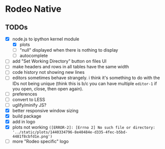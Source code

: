 # Rodeo Native

## TODOs
- [x] node.js to ipython kernel module
    - [x] plots
    - [ ] "null" displayed when there is nothing to display
    - [ ] autocomplete
- [ ] add "Set Working Directory" button on files UI
- [ ] make headers and rows in all tables have the same width
- [ ] code history not showing new lines
- [ ] editors sometimes behave strangely. i think it's something to do with the IDs not being unique (think this is b/c you can have multiple `editor-1` if you open, close, then open again).
- [ ] preferences
- [ ] convert to LESS
- [ ] uglify/minify JS?
- [x] better responsive window sizing
- [x] build package
- [x] add in logo
- [x] plots not working ```([ERROR-2]: [Errno 2] No such file or directory: '../static/plots/1440334796-8e40484e-d335-4fec-b5bd-4481f8cbfd1e.png')```
- [ ] more "Rodeo specific" logo
